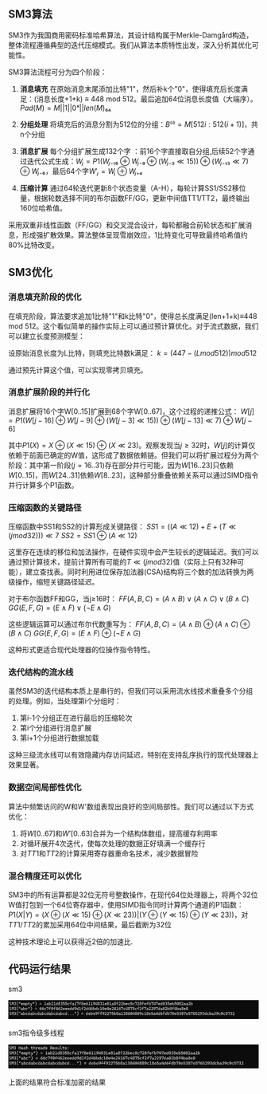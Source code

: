 ## SM3算法

SM3作为我国商用密码标准哈希算法，其设计结构属于Merkle-Damgård构造，整体流程遵循典型的迭代压缩模式。我们从算法本质特性出发，深入分析其优化可能性。

SM3算法流程可分为四个阶段：

1. **消息填充**
在原始消息末尾添加比特"1"，然后补k个"0"，使得填充后长度满足：(消息长度+1+k) ≡ 448 mod 512。最后追加64位消息长度值（大端序）。$Pad(M) = M || 1 || 0ᵏ || len(M)₆₄$

2. **分组处理**
将填充后的消息分割为512位的分组：$B⁽ⁱ⁾ = M[512i:512(i+1)]$，共n个分组

3. **消息扩展**
每个分组扩展生成132个字 ：前16个字直接取自分组,后续52个字通过迭代公式生成：$Wⱼ = P1(Wⱼ₋₁₆⊕Wⱼ₋₉⊕(Wⱼ₋₃≪15))⊕(Wⱼ₋₁₃≪7)⊕Wⱼ₋₆$，最后64个字$W'ⱼ = Wⱼ⊕Wⱼ₊₄$
4. **压缩计算**
通过64轮迭代更新8个状态变量（A-H），每轮计算SS1/SS2移位量，根据轮数选择不同的布尔函数FF/GG，更新中间值TT1/TT2，最终输出160位哈希值。

采用双重非线性函数（FF/GG）和交叉混合设计，每轮都融合前轮状态和扩展消息，形成强扩散效果。算法整体呈现雪崩效应，1比特变化可导致最终哈希值约80%比特改变。



## SM3优化

### 消息填充阶段的优化

在填充阶段，算法要求追加1比特"1"和k比特"0"，使得总长度满足(len+1+k)≡448 mod 512。这个看似简单的操作实际上可以通过预计算优化。对于流式数据，我们可以建立长度预测模型：

设原始消息长度为L比特，则填充比特数k满足：
$k = (447 - (L mod 512)) mod 512$

通过预先计算这个值，可以实现零拷贝填充。

### 消息扩展阶段的并行化

消息扩展将16个字W[0..15]扩展到68个字W[0..67]，这个过程的递推公式：
$W[j] = P1(W[j-16]⊕W[j-9]⊕(W[j-3]≪15))⊕(W[j-13]≪7)⊕W[j-6]$

其中$P1(X)=X⊕(X≪15)⊕(X≪23)$。观察发现当$j≥32$时，$W[j]$的计算仅依赖于前面已确定的W值，这形成了数据依赖链。但我们可以将扩展过程分为两个阶段：其中第一阶段$(j=16..31)$存在部分并行可能，因为$W[16..23]$只依赖$W[0..15]$，而$W[24..31]$依赖$W[8..23]$，这种部分重叠依赖关系可以通过SIMD指令并行计算多个P1函数。

### 压缩函数的关键路径

压缩函数中SS1和SS2的计算形成关键路径：
$SS1 = ((A≪12)+E+(T≪(j mod 32)))≪7$
$SS2 = SS1⊕(A≪12)$

这里存在连续的移位和加法操作，在硬件实现中会产生较长的逻辑延迟。我们可以通过预计算技术，提前计算所有可能的$T≪(j mod 32)$值（实际上只有32种可能），建立查找表。同时利用进位保存加法器(CSA)结构将三个数的加法转换为两级操作，缩短关键路径延迟。

对于布尔函数FF和GG，当j≥16时：
$FF(A,B,C) = (A∧B)∨(A∧C)∨(B∧C)$
$GG(E,F,G) = (E∧F)∨(¬E∧G)$

这些逻辑运算可以通过布尔代数重写为：
$FF(A,B,C) = (A∧B)⊕(A∧C)⊕(B∧C)$
$GG(E,F,G) = (E∧F)⊕(¬E∧G)$

这种形式更适合现代处理器的位操作指令特性。

### 迭代结构的流水线

虽然SM3的迭代结构本质上是串行的，但我们可以采用流水线技术重叠多个分组的处理。例如，当处理第i个分组时：

1. 第i-1个分组正在进行最后的压缩轮次
2. 第i个分组进行消息扩展
3. 第i+1个分组进行数据加载

这种三级流水线可以有效隐藏内存访问延迟，特别在支持乱序执行的现代处理器上效果显著。

### 数据空间局部性优化

算法中频繁访问的W和W'数组表现出良好的空间局部性。我们可以通过以下方式优化：

1. 将$W[0..67]$和$W'[0..63]$合并为一个结构体数组，提高缓存利用率
2. 对循环展开4次迭代，使每次处理的数据正好填满一个缓存行
3. 对$TT1$和$TT2$的计算采用寄存器重命名技术，减少数据冒险

### 混合精度还可以优化

SM3中的所有运算都是32位无符号整数操作，在现代64位处理器上，将两个32位W值打包到一个64位寄存器中，使用SIMD指令同时计算两个通道的P1函数：
$P1(X|Y) = (X⊕(X≪15)⊕(X≪23)) | (Y⊕(Y≪15)⊕(Y≪23))$，对$TT1/TT2$的累加采用64位中间结果，最后截断为32位

这种技术理论上可以获得近2倍的加速比.



## 代码运行结果

sm3

![image2.png](https://github.com/eterna1ove1/luojiayu_202200460142/blob/main/images/image2.png?raw=true)

sm3指令级多线程

![image3.png](https://github.com/eterna1ove1/luojiayu_202200460142/blob/main/images/image3.png?raw=true)

上面的结果符合标准加密的结果
